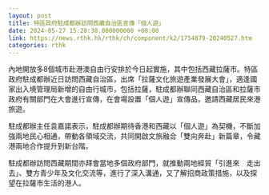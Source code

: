 ```yaml
---
layout: post
title: 特區政府駐成都辦訪問西藏自治區宣傳「個人遊」
date: 2024-05-27 15:28:38.000000000 +08:00
link: https://news.rthk.hk/rthk/ch/component/k2/1754879-20240527.htm
categories: rthk
---
```


內地開放多8個城市赴港澳自由行安排於今日起實施，其中包括西藏拉薩市。特區政府駐成都辦近日訪問西藏自治區，出席「拉薩文化旅遊產業發展大會」，適逢國家出入境管理局新增的自由行城市，包括拉薩，駐成都辦聯同西藏自治區和拉薩市政府有關部門在大會進行宣傳，在會場設置「個人遊」宣傳品，邀請西藏居民來港旅遊。
 
駐成都辦主任袁嘉諾表示，駐成都辦期待香港和西藏以「個人遊」為契機，不斷加強兩地民心相通，帶動各領域交流，共同開啟文旅融合「雙向奔赴」新篇章，令藏港兩地合作提升到新台階。
 
駐成都辦訪問西藏期間亦拜會當地多個政府部門，就推動兩地經貿「引進來　走出去」、雙方青少年及文化交流等，進行了深入溝通，又了解招商政策措施，以及探望在拉薩市生活的港人。
